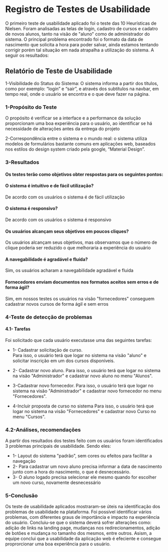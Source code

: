 # Registro de Testes de Usabilidade

O primeiro teste de usabilidade aplicado foi o teste das 10 Heurísticas de Nielsen. Foram analisadas as telas de login, cadastro de cursos e cadatro de novos alunos, tanto na visão de "aluno" como de administrador do sistema. O principal problema encontrado foi o formato da data de nascimento que solicita a hora para poder salvar, ainda estamos tentando corrigir porém tal situação em nada atrapalha a utilização do sistema. A seguir os resultados:
## Relatório de Teste de Usabilidade

1-Visibilidade do Status do Sistema: O sistema informa a partir dos títulos, como por exemplo: “login” e “sair”, e através dos subtítulos na navbar, em tempo real, onde o usuário se encontra e o que deve fazer na página.
### **1-Propósito do Teste**

O propósito é verificar se a interface e a performance da solução proporcionam uma boa experiência para o usuário, ao identificar se há necessidade de alterações antes da entrega do projeto

2-Correspondência entre o sistema e o mundo real: o sistema utiliza modelos de formulários bastante comuns em aplicações web, baseados nos estilos do design system criado pela google, “Material Design”.

### **3-Resultados**

#### Os testes terão como objetivos obter respostas para os seguintes pontos:

#### O sistema é intuitivo e de fácil utilização?
De acordo com os usuários o sistema é de fácil utilização
    
#### O sistema é responsivo?
De acordo com os usuários o sistema é responsivo

#### Os usuários alcançam seus objetivos em poucos cliques?
Os usuários alcançam seus objetivos, mas observamos que o número de clique poderia ser reduzido o que melhoraria a experiência do usuário

#### A navegabilidade é agradável e fluída?
Sim, os usuários acharam a navegabilidade agradável e fluida

#### Fornecedores enviam documentos nos formatos aceitos sem erros e de forma ágil?
 Sim, em nossos testes os usuários na visão "fornecedores" conseguem cadastrar novos cursos de forma ágil e sem erros

### **4-Teste de detecção de problemas**

#### **4.1- Tarefas**
Foi solicitado que cada usuário executasse uma das seguintes tarefas:

- 1- Cadastrar solicitação de curso.  
Para isso, o usuário terá que logar no sistema na visão "aluno" e solicitar inscrição em um dos cursos disponíveis.

- 2- Cadastrar novo aluno.
Para isso, o usuário terá que logar no sistema na visão "Administrador" e cadastrar novo aluno no menu "Alunos".

- 3-Cadastrar novo fornecedor.
Para isso, o usuário terá que logar no sistema na visão "Administrador" e cadastrar novo fornecedor no menu "Fornecedores".

- 4-Incluir proposta de curso no sistema
Para isso, o usuário terá que logar no sistema na visão "Fornecedores" e cadastrar novo Curso no menu "Cursos".

### **4.2-Análises, recomendações**

A partir dos resultados dos testes feito com os usuários foram identificados 3 problemas principais de usabilidade. Sendo eles: 

- 1- Layout do sistema "padrão", sem cores ou efeitos para facilitar a navegação
- 2- Para cadastrar um novo aluno precisa informar a data de nascimento junto com a hora do nascimento, o que é desnecessário.
- 3- O aluno logado precisa selecionar ele mesmo quando for escolher um novo curso, novamente desnecessário

###  **5-Conclusão**

Os teste de usabilidade aplicados mostraram-se úteis na identificação
dos problemas de usabilidade na plataforma. Foi possível identificar vários problemas, com diferentes graus de importância e impacto na experiência do usuário. Concluiu-se que o sistema deverá sofrer alterações como: adição de links na landing page, mudanças nos redirecionamentos, adição de botões e mudança no tamanho dos mesmos, entre outros.
Asism, a equipe conclui que a usabilidade da aplicação web é efeciente e consegue proprorcionar uma boa experiência para o usuário.

